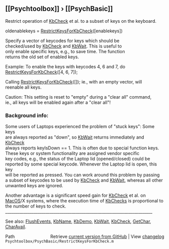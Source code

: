## [[Psychtoolbox]] &#8250; [[PsychBasic]]

Restrict operation of [KbCheck](KbCheck) et al. to a subset of keys on the keyboard.  
  
oldenablekeys = [RestrictKeysForKbCheck](RestrictKeysForKbCheck)([enablekeys])  
  
Specify a vector of keycodes for keys which should be  
checked/used by [KbCheck](KbCheck) and [KbWait](KbWait). This is useful to  
only enable specific keys, e.g., to save time. The function  
returns the old set of enabled keys.  
  
Example: To enable the keys with keycodes 4, 6 and 7, do  
[RestrictKeysForKbCheck](RestrictKeysForKbCheck)([4, 6, 7]);  
  
Calling [RestrictKeysForKbCheck](RestrictKeysForKbCheck)([]); ie., with an empty vector, will  
reenable all keys.  
  
Caution: This setting is reset to "empty" during a "clear all" command,  
ie., all keys will be enabled again after a "clear all"!  
  
### Background info:  
  
Some users of Laptops experienced the problem of "stuck keys": Some keys  
are always reported as "down", so [KbWait](KbWait) returns immediately and [KbCheck](KbCheck)  
always reports keyIsDown == 1. This is often due to special function keys.  
These keys or system functionality are assigned vendor specific  
key codes, e.g., the status of the Laptop lid (opened/closed) could be  
reported by some special keycode. Whenever the Laptop lid is open, this key  
will be reported as pressed. You can work around this problem by passing  
a subset of keycodes to be used by [KbCheck](KbCheck) and [KbWait](KbWait), whereas all other  
unwanted keys are ignored.  
  
Another advantage is a significant speed gain for [KbCheck](KbCheck) et al. on  
[MacOS](MacOS)/X systems, where the execution time of [KbChecks](KbChecks) is proportional to  
the number of keys to check.  
\_\_\_\_\_\_\_\_\_\_\_\_\_\_\_\_\_\_\_\_\_\_\_\_\_\_\_\_\_\_\_\_\_\_\_\_\_\_\_\_\_\_\_\_\_\_\_\_\_\_\_\_\_\_\_\_\_\_\_\_\_\_\_\_\_\_\_\_\_\_\_\_\_  
  
See also: [FlushEvents](FlushEvents), [KbName](KbName), [KbDemo](KbDemo), [KbWait](KbWait), [KbCheck](KbCheck), [GetChar](GetChar), [CharAvail](CharAvail).  




<div class="code_header" style="text-align:right;">
  <span style="float:left;">Path&nbsp;&nbsp;</span> <span class="counter">Retrieve <a href=
  "https://raw.github.com/Psychtoolbox-3/Psychtoolbox-3/beta/Psychtoolbox/PsychBasic/RestrictKeysForKbCheck.m">current version from GitHub</a> | View <a href=
  "https://github.com/Psychtoolbox-3/Psychtoolbox-3/commits/beta/Psychtoolbox/PsychBasic/RestrictKeysForKbCheck.m">changelog</a></span>
</div>
<div class="code">
  <code>Psychtoolbox/PsychBasic/RestrictKeysForKbCheck.m</code>
</div>

